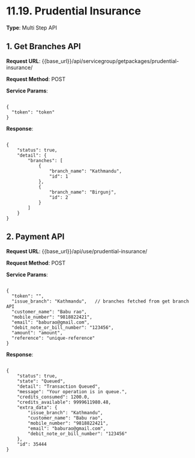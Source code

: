 # 11.19. Prudential Insurance

**Type**: Multi Step API

## 1. Get Branches API

**Request URL**: {{base_url}}/api/servicegroup/getpackages/prudential-insurance/

**Request Method**: POST

**Service Params**:

<pre><code class="json">
{
  "token": "token"
}
</code></pre>

**Response**:

<pre><code class="json">
{
    "status": true,
    "detail": {
        "branches": [
            {
                "branch_name": "Kathmandu",
                "id": 1
            },
            {
                "branch_name": "Birgunj",
                "id": 2
            }
        ]
    }
}
</code></pre>

## 2. Payment API

**Request URL**: {{base_url}}/api/use/prudential-insurance/

**Request Method**: POST

**Service Params**:

<pre><code class="json">
{
  "token": "<token>",
  "issue_branch": "Kathmandu",   // branches fetched from get branch API
  "customer_name": "Babu rao",
  "mobile_number": "9818822421",
  "email": "baburao@gmail.com",
  "debit_note_or_bill_number": "123456",
  "amount": "amount",
  "reference": "unique-reference"
}
</code></pre>

**Response**:

<pre><code class="json">
{
    "status": true,
    "state": "Queued",
    "detail": "Transaction Queued",
    "message": "Your operation is in queue.",
    "credits_consumed": 1200.0,
    "credits_available": 9999611980.48,
    "extra_data": {
        "issue_branch": "Kathmandu",
        "customer_name": "Babu rao",
        "mobile_number": "9818822421",
        "email": "baburao@gmail.com",
        "debit_note_or_bill_number": "123456"
    },
    "id": 35444
}
</code></pre>

